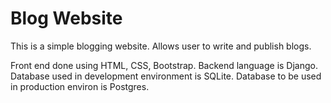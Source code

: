 # Blog Website
This is a simple blogging website.
Allows user to write and publish blogs. 


Front end done using HTML, CSS, Bootstrap.
Backend language is Django.
Database used in development environment is SQLite.
Database to be used in production environ is Postgres.
